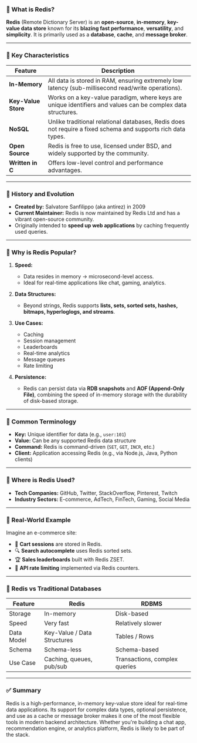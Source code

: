 ### 📘 What is Redis?

**Redis** (Remote Dictionary Server) is an **open-source**, **in-memory**, **key-value data store** known for its **blazing fast performance**, **versatility**, and **simplicity**. It is primarily used as a **database**, **cache**, and **message broker**.

---

### 🔹 Key Characteristics

| Feature             | Description                                                                                                  |
| ------------------- | ------------------------------------------------------------------------------------------------------------ |
| **In-Memory**       | All data is stored in RAM, ensuring extremely low latency (sub-millisecond read/write operations).           |
| **Key-Value Store** | Works on a key-value paradigm, where keys are unique identifiers and values can be complex data structures.  |
| **NoSQL**           | Unlike traditional relational databases, Redis does not require a fixed schema and supports rich data types. |
| **Open Source**     | Redis is free to use, licensed under BSD, and widely supported by the community.                             |
| **Written in C**    | Offers low-level control and performance advantages.                                                         |

---

### 🔹 History and Evolution

* **Created by:** Salvatore Sanfilippo (aka antirez) in 2009
* **Current Maintainer:** Redis is now maintained by Redis Ltd and has a vibrant open-source community.
* Originally intended to **speed up web applications** by caching frequently used queries.

---

### 🔹 Why is Redis Popular?

1. **Speed:**

   * Data resides in memory → microsecond-level access.
   * Ideal for real-time applications like chat, gaming, analytics.

2. **Data Structures:**

   * Beyond strings, Redis supports **lists, sets, sorted sets, hashes, bitmaps, hyperloglogs, and streams**.

3. **Use Cases:**

   * Caching
   * Session management
   * Leaderboards
   * Real-time analytics
   * Message queues
   * Rate limiting

4. **Persistence:**

   * Redis can persist data via **RDB snapshots** and **AOF (Append-Only File)**, combining the speed of in-memory storage with the durability of disk-based storage.

---

### 🔹 Common Terminology

* **Key:** Unique identifier for data (e.g., `user:101`)
* **Value:** Can be any supported Redis data structure
* **Command:** Redis is command-driven (`SET`, `GET`, `INCR`, etc.)
* **Client:** Application accessing Redis (e.g., via Node.js, Java, Python clients)

---

### 🔹 Where is Redis Used?

* **Tech Companies:** GitHub, Twitter, StackOverflow, Pinterest, Twitch
* **Industry Sectors:** E-commerce, AdTech, FinTech, Gaming, Social Media

---

### 🔹 Real-World Example

Imagine an e-commerce site:

* 🛒 **Cart sessions** are stored in Redis.
* 🔍 **Search autocomplete** uses Redis sorted sets.
* 🏆 **Sales leaderboards** built with Redis ZSET.
* 🔁 **API rate limiting** implemented via Redis counters.

---

### 🔹 Redis vs Traditional Databases

| Feature    | Redis                       | RDBMS                         |
| ---------- | --------------------------- | ----------------------------- |
| Storage    | In-memory                   | Disk-based                    |
| Speed      | Very fast                   | Relatively slower             |
| Data Model | Key-Value / Data Structures | Tables / Rows                 |
| Schema     | Schema-less                 | Schema-based                  |
| Use Case   | Caching, queues, pub/sub    | Transactions, complex queries |

---

### ✅ Summary

Redis is a high-performance, in-memory key-value store ideal for real-time data applications. Its support for complex data types, optional persistence, and use as a cache or message broker makes it one of the most flexible tools in modern backend architecture. Whether you're building a chat app, recommendation engine, or analytics platform, Redis is likely to be part of the stack.

